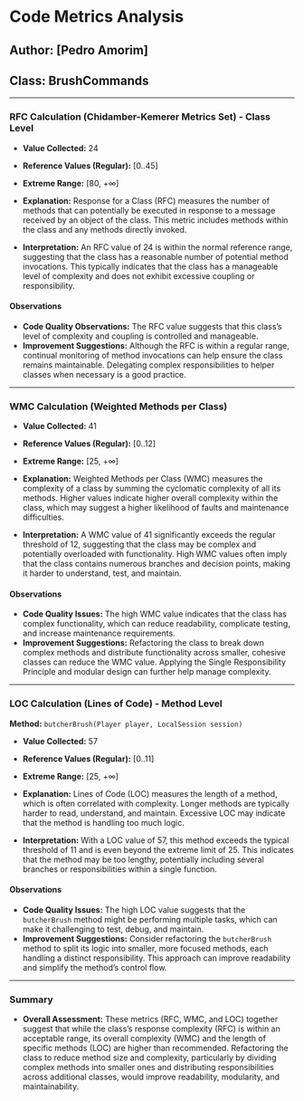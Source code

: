 # Code Metrics Analysis


## Author: [Pedro Amorim]

## Class: BrushCommands
---
### RFC Calculation (Chidamber-Kemerer Metrics Set) - Class Level

- **Value Collected:** 24
    
- **Reference Values (Regular):** [0..45]
    
- **Extreme Range:** [80, +∞]
    
- **Explanation:** Response for a Class (RFC) measures the number of methods that can potentially be executed in response to a message received by an object of the class. This metric includes methods within the class and any methods directly invoked.
    
- **Interpretation:** An RFC value of 24 is within the normal reference range, suggesting that the class has a reasonable number of potential method invocations. This typically indicates that the class has a manageable level of complexity and does not exhibit excessive coupling or responsibility.
    

#### Observations

- **Code Quality Observations:** The RFC value suggests that this class’s level of complexity and coupling is controlled and manageable.
- **Improvement Suggestions:** Although the RFC is within a regular range, continual monitoring of method invocations can help ensure the class remains maintainable. Delegating complex responsibilities to helper classes when necessary is a good practice.

---

### WMC Calculation (Weighted Methods per Class)

- **Value Collected:** 41
    
- **Reference Values (Regular):** [0..12]
    
- **Extreme Range:** [25, +∞]
    
- **Explanation:** Weighted Methods per Class (WMC) measures the complexity of a class by summing the cyclomatic complexity of all its methods. Higher values indicate higher overall complexity within the class, which may suggest a higher likelihood of faults and maintenance difficulties.
    
- **Interpretation:** A WMC value of 41 significantly exceeds the regular threshold of 12, suggesting that the class may be complex and potentially overloaded with functionality. High WMC values often imply that the class contains numerous branches and decision points, making it harder to understand, test, and maintain.
    

#### Observations

- **Code Quality Issues:** The high WMC value indicates that the class has complex functionality, which can reduce readability, complicate testing, and increase maintenance requirements.
- **Improvement Suggestions:** Refactoring the class to break down complex methods and distribute functionality across smaller, cohesive classes can reduce the WMC value. Applying the Single Responsibility Principle and modular design can further help manage complexity.

---

### LOC Calculation (Lines of Code) - Method Level

**Method:** `butcherBrush(Player player, LocalSession session)`

- **Value Collected:** 57
    
- **Reference Values (Regular):** [0..11]
    
- **Extreme Range:** [25, +∞]
    
- **Explanation:** Lines of Code (LOC) measures the length of a method, which is often correlated with complexity. Longer methods are typically harder to read, understand, and maintain. Excessive LOC may indicate that the method is handling too much logic.
    
- **Interpretation:** With a LOC value of 57, this method exceeds the typical threshold of 11 and is even beyond the extreme limit of 25. This indicates that the method may be too lengthy, potentially including several branches or responsibilities within a single function.
    

#### Observations

- **Code Quality Issues:** The high LOC value suggests that the `butcherBrush` method might be performing multiple tasks, which can make it challenging to test, debug, and maintain.
- **Improvement Suggestions:** Consider refactoring the `butcherBrush` method to split its logic into smaller, more focused methods, each handling a distinct responsibility. This approach can improve readability and simplify the method’s control flow.

---

### Summary

- **Overall Assessment:** These metrics (RFC, WMC, and LOC) together suggest that while the class’s response complexity (RFC) is within an acceptable range, its overall complexity (WMC) and the length of specific methods (LOC) are higher than recommended. Refactoring the class to reduce method size and complexity, particularly by dividing complex methods into smaller ones and distributing responsibilities across additional classes, would improve readability, modularity, and maintainability.